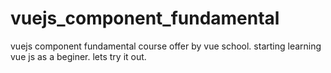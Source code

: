 # vuejs_component_fundamental
vuejs component fundamental course offer by vue school. starting learning vue js as a beginer. lets try it out.
